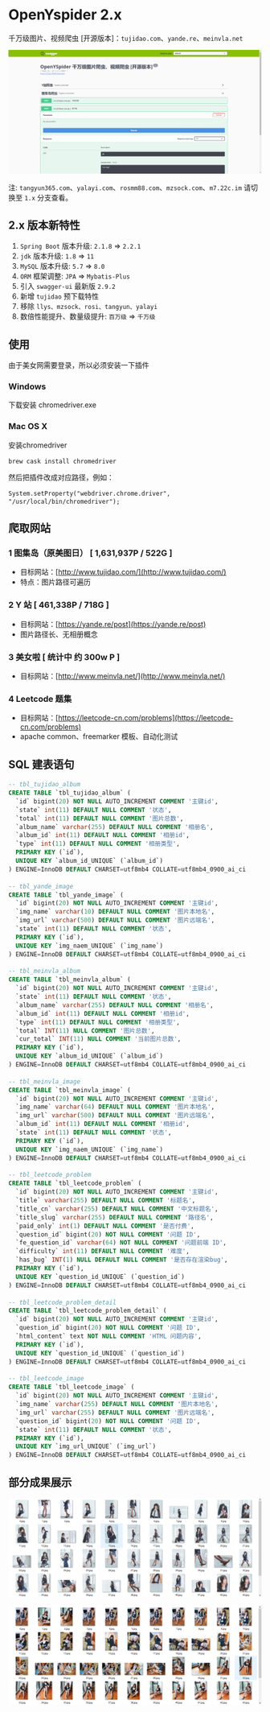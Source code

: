 # OpenYspider 2.x

千万级图片、视频爬虫 [开源版本]：`tujidao.com`、`yande.re`、`meinvla.net`

![](swagger-ui.png)

注: `tangyun365.com`、`yalayi.com`、`rosmm88.com`、`mzsock.com`、`m7.22c.im` 请切换至 `1.x` 分支查看。

## 2.x 版本新特性

1. `Spring Boot` 版本升级: `2.1.8` => `2.2.1`
2. `jdk` 版本升级: `1.8` => `11`
3. `MySQL` 版本升级: `5.7` => `8.0`
4. `ORM` 框架调整: `JPA` => `Mybatis-Plus`
5. 引入 `swagger-ui` 最新版 `2.9.2`
6. 新增 `tujidao` 预下载特性
7. 移除 `llys、mzsock、rosi、tangyun、yalayi`
8. 数倍性能提升、数量级提升: `百万级` => `千万级`

## 使用

由于美女网需要登录，所以必须安装一下插件

### Windows
 
下载安装 chromedriver.exe

### Mac OS X

安装chromedriver

```shell script
brew cask install chromedriver
```

然后把插件改成对应路径，例如：

```shell script
System.setProperty("webdriver.chrome.driver", "/usr/local/bin/chromedriver");
```

## 爬取网站

### 1 图集岛（原美图日） [ 1,631,937P / 522G ]

- 目标网站：[http://www.tujidao.com/](http://www.tujidao.com/)
- 特点：图片路径可遍历

### 2 Y 站 [ 461,338P / 718G ]

- 目标网站：[https://yande.re/post](https://yande.re/post)
- 图片路径长、无相册概念

### 3 美女啦 [ 统计中 约 300w P ]

- 目标网站：[http://www.meinvla.net/](http://www.meinvla.net/)

### 4 Leetcode 题集

- 目标网站：[https://leetcode-cn.com/problems](https://leetcode-cn.com/problems)
- apache common、freemarker 模板、自动化测试

## SQL 建表语句

```sql
-- tbl_tujidao_album
CREATE TABLE `tbl_tujidao_album` (
  `id` bigint(20) NOT NULL AUTO_INCREMENT COMMENT '主键id',
  `state` int(11) DEFAULT NULL COMMENT '状态',
  `total` int(11) DEFAULT NULL COMMENT '图片总数',
  `album_name` varchar(255) DEFAULT NULL COMMENT '相册名',
  `album_id` int(11) DEFAULT NULL COMMENT '相册id',
  `type` int(11) DEFAULT NULL COMMENT '相册类型',
  PRIMARY KEY (`id`),
  UNIQUE KEY `album_id_UNIQUE` (`album_id`)
) ENGINE=InnoDB DEFAULT CHARSET=utf8mb4 COLLATE=utf8mb4_0900_ai_ci

-- tbl_yande_image
CREATE TABLE `tbl_yande_image` (
  `id` bigint(20) NOT NULL AUTO_INCREMENT COMMENT '主键id',
  `img_name` varchar(10) DEFAULT NULL COMMENT '图片本地名',
  `img_url` varchar(500) DEFAULT NULL COMMENT '图片远端名',
  `state` int(11) DEFAULT NULL COMMENT '状态',
  PRIMARY KEY (`id`),
  UNIQUE KEY `img_naem_UNIQUE` (`img_name`)
) ENGINE=InnoDB DEFAULT CHARSET=utf8mb4 COLLATE=utf8mb4_0900_ai_ci

-- tbl_meinvla_album
CREATE TABLE `tbl_meinvla_album` (
  `id` bigint(20) NOT NULL AUTO_INCREMENT COMMENT '主键id',
  `state` int(11) DEFAULT NULL COMMENT '状态',
  `album_name` varchar(255) DEFAULT NULL COMMENT '相册名',
  `album_id` int(11) DEFAULT NULL COMMENT '相册id',
  `type` int(11) DEFAULT NULL COMMENT '相册类型',
  `total` INT(11) NULL COMMENT '图片总数',
  `cur_total` INT(11) NULL COMMENT '当前图片总数',
  PRIMARY KEY (`id`),
  UNIQUE KEY `album_id_UNIQUE` (`album_id`)
) ENGINE=InnoDB DEFAULT CHARSET=utf8mb4 COLLATE=utf8mb4_0900_ai_ci

-- tbl_meinvla_image
CREATE TABLE `tbl_meinvla_image` (
  `id` bigint(20) NOT NULL AUTO_INCREMENT COMMENT '主键id',
  `img_name` varchar(64) DEFAULT NULL COMMENT '图片本地名',
  `img_url` varchar(500) DEFAULT NULL COMMENT '图片远端名',
  `album_id` int(11) DEFAULT NULL COMMENT '相册id',
  `state` int(11) DEFAULT NULL COMMENT '状态',
  PRIMARY KEY (`id`),
  UNIQUE KEY `img_naem_UNIQUE` (`img_name`)
) ENGINE=InnoDB DEFAULT CHARSET=utf8mb4 COLLATE=utf8mb4_0900_ai_ci

-- tbl_leetcode_problem
CREATE TABLE `tbl_leetcode_problem` (
  `id` bigint(20) NOT NULL AUTO_INCREMENT COMMENT '主键id',
  `title` varchar(255) DEFAULT NULL COMMENT '标题名',
  `title_cn` varchar(255) DEFAULT NULL COMMENT '中文标题名',
  `title_slug` varchar(255) DEFAULT NULL COMMENT '路径名',
  `paid_only` int(1) DEFAULT NULL COMMENT '是否付费',
  `question_id` bigint(20) NOT NULL COMMENT '问题 ID',
  `fe_question_id` varchar(64) NOT NULL COMMENT '问题前端 ID',
  `difficulty` int(11) DEFAULT NULL COMMENT '难度',
  `has_bug` INT(1) NULL DEFAULT NULL COMMENT '是否存在渲染bug',
  PRIMARY KEY (`id`),
  UNIQUE KEY `question_id_UNIQUE` (`question_id`)
) ENGINE=InnoDB DEFAULT CHARSET=utf8mb4 COLLATE=utf8mb4_0900_ai_ci

-- tbl_leetcode_problem_detail
CREATE TABLE `tbl_leetcode_problem_detail` (
  `id` bigint(20) NOT NULL AUTO_INCREMENT COMMENT '主键id',
  `question_id` bigint(20) NOT NULL COMMENT '问题 ID',
  `html_content` text NOT NULL COMMENT 'HTML 问题内容',
  PRIMARY KEY (`id`),
  UNIQUE KEY `question_id_UNIQUE` (`question_id`)
) ENGINE=InnoDB DEFAULT CHARSET=utf8mb4 COLLATE=utf8mb4_0900_ai_ci

-- tbl_leetcode_image
CREATE TABLE `tbl_leetcode_image` (
  `id` bigint(20) NOT NULL AUTO_INCREMENT COMMENT '主键id',
  `img_name` varchar(255) DEFAULT NULL COMMENT '图片本地名',
  `img_url` varchar(255) DEFAULT NULL COMMENT '图片远端名',
  `question_id` bigint(20) NOT NULL COMMENT '问题 ID',
  `state` int(11) DEFAULT NULL COMMENT '状态',
  PRIMARY KEY (`id`),
  UNIQUE KEY `img_url_UNIQUE` (`img_url`)
) ENGINE=InnoDB DEFAULT CHARSET=utf8mb4 COLLATE=utf8mb4_0900_ai_ci

```

## 部分成果展示

![](result1.png)

![](result2.png)
